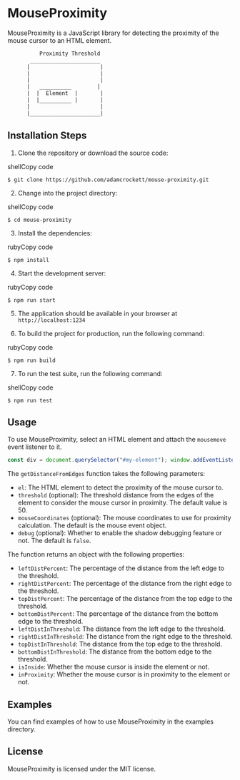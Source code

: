 # MouseProximity

MouseProximity is a JavaScript library for detecting the proximity of the mouse cursor to an HTML element.

```txt
          Proximity Threshold
       ______________________
      |                      |
      |                      |
      |                      |
      |   __________        |
      |  |  Element  |       |
      |  |__________ |       |
      |                      |
      |______________________|
```

## Installation Steps

1.  Clone the repository or download the source code:

shellCopy code

`$ git clone https://github.com/adamcrockett/mouse-proximity.git`

2.  Change into the project directory:

shellCopy code

`$ cd mouse-proximity`

3.  Install the dependencies:

rubyCopy code

`$ npm install`

4.  Start the development server:

rubyCopy code

`$ npm run start`

5.  The application should be available in your browser at `http://localhost:1234`

6.  To build the project for production, run the following command:

rubyCopy code

`$ npm run build`

7.  To run the test suite, run the following command:

shellCopy code

`$ npm run test`

## Usage

To use MouseProximity, select an HTML element and attach the `mousemove` event listener to it.

```js
const div = document.querySelector("#my-element"); window.addEventListener("mousemove", ({ clientX: mouseX, clientY: mouseY }) => { const distance = MouseProximity.getDistanceFromEdges(div, 150, { mouseX, mouseY }); console.log(distance); });
```

The `getDistanceFromEdges` function takes the following parameters:

- `el`: The HTML element to detect the proximity of the mouse cursor to.
- `threshold` (optional): The threshold distance from the edges of the element to consider the mouse cursor in proximity. The default value is 50.
- `mouseCoordinates` (optional): The mouse coordinates to use for proximity calculation. The default is the mouse event object.
- `debug` (optional): Whether to enable the shadow debugging feature or not. The default is `false`.

The function returns an object with the following properties:

- `leftDistPercent`: The percentage of the distance from the left edge to the threshold.
- `rightDistPercent`: The percentage of the distance from the right edge to the threshold.
- `topDistPercent`: The percentage of the distance from the top edge to the threshold.
- `bottomDistPercent`: The percentage of the distance from the bottom edge to the threshold.
- `leftDistInThreshold`: The distance from the left edge to the threshold.
- `rightDistInThreshold`: The distance from the right edge to the threshold.
- `topDistInThreshold`: The distance from the top edge to the threshold.
- `bottomDistInThreshold`: The distance from the bottom edge to the threshold.
- `isInside`: Whether the mouse cursor is inside the element or not.
- `inProximity`: Whether the mouse cursor is in proximity to the element or not.

## Examples

You can find examples of how to use MouseProximity in the examples directory.

## License

MouseProximity is licensed under the MIT license.
